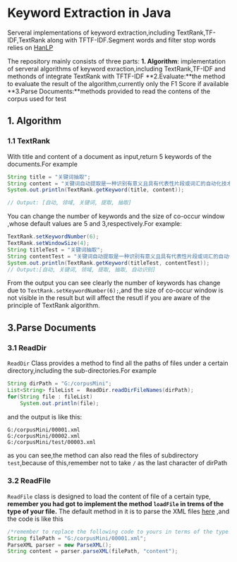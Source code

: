 # Keyword Extraction in Java

Serveral implementations of keyword extraction,including TextRank,TF-IDF,TextRank along with TFTF-IDF.Segment words and filter stop words relies on [HanLP](https://github.com/hankcs/HanLP)

The repository mainly consists of three parts:
**1. Algorithm**: implementation of serveral algorithms of keyword exraction,including TextRank,TF-IDF and methonds of integrate TextRank with TFTF-IDF
**2.Evaluate:**the method to evaluate the result of the algorithm,currently only the F1 Score if available
**3.Parse Documents:**methods provided to read the contens of the corpus used for test
 

## 1. Algorithm

### 1.1 TextRank

With title and content of a document as input,return 5 keywords of the documents.For example

```java
String title = "关键词抽取";
String content = "关键词自动提取是一种识别有意义且具有代表性片段或词汇的自动化技术。关键词自动提取在文本挖掘域被称为关键词抽取，在计算语言学领域通常着眼于术语自动识别，在信息检索领域，就是指自动标引。";
System.out.println(TextRank.getKeyword(title, content));

// Output: [自动, 领域, 关键词, 提取, 抽取]
```


You can change the number of keywords and the size of co-occur window ,whose default values are 5 and 3,respectively.For example:
```java
TextRank.setKeywordNumber(6);
TextRank.setWindowSize(4);
String titleTest = "关键词抽取";
String contentTest = "关键词自动提取是一种识别有意义且具有代表性片段或词汇的自动化技术。关键词自动提取在文本挖掘域被称为关键词抽取，在计算语言学领域通常着眼于术语自动识别，在信息检索领域，就是指自动标引。";
System.out.println(TextRank.getKeyword(titleTest, contentTest));
// Output:[自动, 关键词, 领域, 提取, 抽取, 自动识别]
```

From the output you can see clearly the number of keywords has change due to `TextRank.setKeywordNumber(6);`,and the size of co-occur window is not visible in the result but will affect the resutl if you are aware of the principle of TextRank algorithm.


## 3.Parse Documents

### 3.1 ReadDir
`ReadDir` Class provides a method to find all the paths of files under a certain directory,including the sub-directories.For example

```java
String dirPath = "G:/corpusMini";
List<String> fileList =  ReadDir.readDirFileNames(dirPath);
for(String file : fileList)
    System.out.println(file);
```

and the output is like this:
```
G:/corpusMini/00001.xml
G:/corpusMini/00002.xml
G:/corpusMini/test/00003.xml
```

as you can see,the method can also read the files of subdirectory `test`,because of this,remember not to take  `/`  as the last character of dirPath

### 3.2 ReadFile

`ReadFile` class is designed to load the content of file of a certain type, **remember you had got to implement the method `loadFile` in trems of the type of your file.** The default method in it is to parse the XML files [here](https://github.com/iamxiatian/data/tree/master/sohu-dataset) ,and the code is like this

```java
/*remember to replace the following code to yours in terms of the type of your files*/
String filePath = "G:/corpusMini/00001.xml";
ParseXML parser = new ParseXML();
String content = parser.parseXML(filePath, "content");
```

